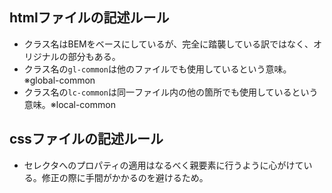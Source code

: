 

## htmlファイルの記述ルール

* クラス名はBEMをベースにしているが、完全に踏襲している訳ではなく、オリジナルの部分もある。
* クラス名の`gl-common`は他のファイルでも使用しているという意味。※global-common
* クラス名の`lc-common`は同一ファイル内の他の箇所でも使用しているという意味。※local-common



## cssファイルの記述ルール
* セレクタへのプロパティの適用はなるべく親要素に行うように心がけている。修正の際に手間がかかるのを避けるため。
